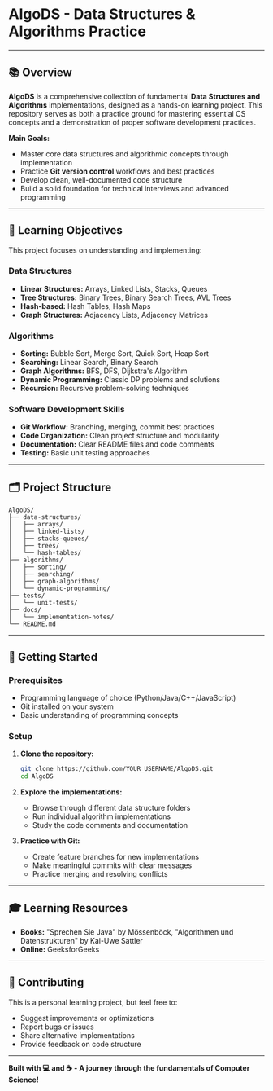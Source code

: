 # AlgoDS - Data Structures & Algorithms Practice

---

## 📚 Overview

**AlgoDS** is a comprehensive collection of fundamental **Data Structures and Algorithms** implementations, designed as a hands-on learning project. This repository serves as both a practice ground for mastering essential CS concepts and a demonstration of proper software development practices.

**Main Goals:**
- Master core data structures and algorithmic concepts through implementation
- Practice **Git version control** workflows and best practices  
- Develop clean, well-documented code structure
- Build a solid foundation for technical interviews and advanced programming

---

## 🎯 Learning Objectives

This project focuses on understanding and implementing:

### Data Structures
- **Linear Structures:** Arrays, Linked Lists, Stacks, Queues
- **Tree Structures:** Binary Trees, Binary Search Trees, AVL Trees
- **Hash-based:** Hash Tables, Hash Maps
- **Graph Structures:** Adjacency Lists, Adjacency Matrices

### Algorithms
- **Sorting:** Bubble Sort, Merge Sort, Quick Sort, Heap Sort
- **Searching:** Linear Search, Binary Search
- **Graph Algorithms:** BFS, DFS, Dijkstra's Algorithm
- **Dynamic Programming:** Classic DP problems and solutions
- **Recursion:** Recursive problem-solving techniques

### Software Development Skills
- **Git Workflow:** Branching, merging, commit best practices
- **Code Organization:** Clean project structure and modularity
- **Documentation:** Clear README files and code comments
- **Testing:** Basic unit testing approaches

---

## 🗂️ Project Structure

```
AlgoDS/
├── data-structures/
│   ├── arrays/
│   ├── linked-lists/
│   ├── stacks-queues/
│   ├── trees/
│   └── hash-tables/
├── algorithms/
│   ├── sorting/
│   ├── searching/
│   ├── graph-algorithms/
│   └── dynamic-programming/
├── tests/
│   └── unit-tests/
├── docs/
│   └── implementation-notes/
└── README.md
```

---

## 🚀 Getting Started

### Prerequisites
- Programming language of choice (Python/Java/C++/JavaScript)
- Git installed on your system
- Basic understanding of programming concepts

### Setup
1. **Clone the repository:**
   ```bash
   git clone https://github.com/YOUR_USERNAME/AlgoDS.git
   cd AlgoDS
   ```

2. **Explore the implementations:**
   - Browse through different data structure folders
   - Run individual algorithm implementations
   - Study the code comments and documentation

3. **Practice with Git:**
   - Create feature branches for new implementations
   - Make meaningful commits with clear messages
   - Practice merging and resolving conflicts

---

## 🎓 Learning Resources

- **Books:** "Sprechen Sie  Java" by Mössenböck, "Algorithmen und Datenstrukturen" by Kai-Uwe Sattler
- **Online:**  GeeksforGeeks

---

## 🤝 Contributing

This is a personal learning project, but feel free to:
- Suggest improvements or optimizations
- Report bugs or issues
- Share alternative implementations
- Provide feedback on code structure

---

**Built with 💻 and ☕ - A journey through the fundamentals of Computer Science!**
